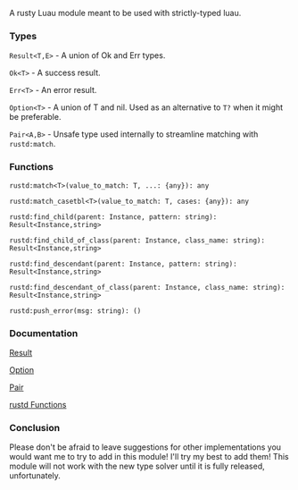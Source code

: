 A rusty Luau module meant to be used with strictly-typed luau.
### Types
`Result<T,E>` - A union of Ok and Err types.

`Ok<T>` - A success result.
 
`Err<T>` - An error result.
 
`Option<T>` - A union of T and nil. Used as an alternative to `T?` when it might be preferable.

`Pair<A,B>` - Unsafe type used internally to streamline matching with `rustd:match`.

### Functions
`rustd:match<T>(value_to_match: T, ...: {any}): any`

`rustd:match_casetbl<T>(value_to_match: T, cases: {any}): any`

`rustd:find_child(parent: Instance, pattern: string): Result<Instance,string>`

`rustd:find_child_of_class(parent: Instance, class_name: string): Result<Instance,string>`

`rustd:find_descendant(parent: Instance, pattern: string): Result<Instance,string>`

`rustd:find_descendant_of_class(parent: Instance, class_name: string): Result<Instance,string>`

`rustd:push_error(msg: string): ()`

### Documentation
[Result](Result.md)

[Option](Option.md)

[Pair](Pair.md)

[rustd Functions](rustd%20Functions.md)


### Conclusion
Please don't be afraid to leave suggestions for other implementations you would want me to try to add in this module! I'll try my best to add them!
This module will not work with the new type solver until it is fully released, unfortunately.
